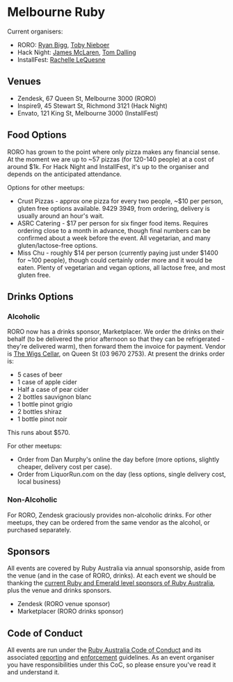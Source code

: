 # Melbourne Ruby

Current organisers:

* RORO: [Ryan Bigg](https://twitter.com/ryanbigg), [Toby Nieboer](https://twitter.com/tcn33)
* Hack Night: [James McLaren](https://twitter.com/jamesmclaren555), [Tom Dalling](https://twitter.com/tom_dalling)
* InstallFest: [Rachelle LeQuesne](https://twitter.com/RachelleOnRails)

## Venues

* Zendesk, 67 Queen St, Melbourne 3000 (RORO)
* Inspire9, 45 Stewart St, Richmond 3121 (Hack Night)
* Envato, 121 King St, Melbourne 3000 (InstallFest)

## Food Options

RORO has grown to the point where only pizza makes any financial sense. At the moment we are up to ~57 pizzas (for 120-140 people) at a cost of around $1k. For Hack Night and InstallFest, it's up to the organiser and depends on the anticipated attendance.

Options for other meetups:

* Crust Pizzas - approx one pizza for every two people, ~$10 per person, gluten free options available. 9429 3949, from ordering, delivery is usually around an hour's wait.
* ASRC Catering - $17 per person for six finger food items. Requires ordering close to a month in advance, though final numbers can be confirmed about a week before the event. All vegetarian, and many gluten/lactose-free options.
* Miss Chu - roughly $14 per person (currently paying just under $1400 for ~100 people), though could certainly order more and it would be eaten. Plenty of vegetarian and vegan options, all lactose free, and most gluten free.

## Drinks Options

### Alcoholic

RORO now has a drinks sponsor, Marketplacer. We order the drinks on their behalf (to be delivered the prior afternoon so that they can be refrigerated - they're delivered warm), then forward them the invoice for payment. Vendor is [The Wigs Cellar](http://www.thewigscellar.com.au/old/), on Queen St (03 9670 2753). At present the drinks order is:

* 5 cases of beer
* 1 case of apple cider
* Half a case of pear cider
* 2 bottles sauvignon blanc
* 1 bottle pinot grigio
* 2 bottles shiraz
* 1 bottle pinot noir

This runs about $570.

For other meetups:

* Order from Dan Murphy's online the day before (more options, slightly cheaper, delivery cost per case).
* Order from LiquorRun.com on the day (less options, single delivery cost, local business)

### Non-Alcoholic

For RORO, Zendesk graciously provides non-alcoholic drinks. For other meetups, they can be ordered from the same vendor as the alcohol, or purchased separately.

## Sponsors

All events are covered by Ruby Australia via annual sponsorship, aside from the venue (and in the case of RORO, drinks). At each event we should be thanking the [current Ruby and Emerald level sponsors of Ruby Australia](https://ruby.org.au/sponsorship), plus the venue and drinks sponsors.

* Zendesk (RORO venue sponsor)
* Marketplacer (RORO drinks sponsor)

## Code of Conduct

All events are run under the [Ruby Australia Code of Conduct](https://ruby.org.au/code-of-conduct) and its associated [reporting](https://ruby.org.au/code-of-conduct-reporting) and [enforcement](https://ruby.org.au/code-of-conduct-enforcement) guidelines. As an event organiser you have responsibilities under this CoC, so please ensure you've read it and understand it.
